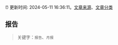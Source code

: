 :alarm_clock: 更新时间: 2024-05-11 16:36:11。[文章来源](/README.md)、[文章分类](/TAGS.md)

## 报告


> 关键字：`报告`、`月报`



